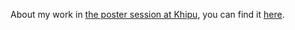 About my work in [the poster session at Khipu](https://khipu.ai/2023_poster_sessions/#:~:text=Teacher%20Student%20Curriculum%20Learning%20applied%20to%20OCR), you can find it [here](khipu-2023/tscl.md).
